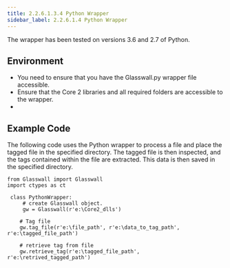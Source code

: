 ```yaml
---
title: 2.2.6.1.3.4 Python Wrapper
sidebar_label: 2.2.6.1.4 Python Wrapper
---
```


The wrapper has been tested on versions 3.6 and 2.7 of Python.

## Environment
 - You need to ensure that you have the Glasswall.py wrapper file accessible.
 - Ensure that the Core 2 libraries and all required folders are accessible to the wrapper.
 - 
## Example Code
The following code uses the Python wrapper to process a file and place the tagged file in the specified directory. The tagged file is then inspected, and the tags contained within the file are extracted. This data is then saved in the specified directory.
```
from Glasswall import Glasswall 
import ctypes as ct 
  
 class PythonWrapper:  
     # create Glasswall object. 
     gw = Glasswall(r'e:\Core2_dlls') 
 
    # Tag file
    gw.tag_file(r'e:\file_path', r'e:\data_to_tag_path', r'e:\tagged_file_path')
    
    # retrieve tag from file
    gw.retrieve_tag(r'e:\tagged_file_path', r'e:\retrived_tagged_path')
 ```